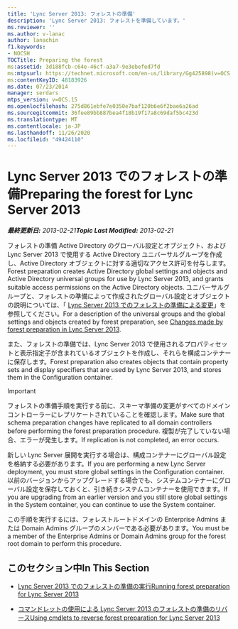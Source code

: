 ```yaml
---
title: 'Lync Server 2013: フォレストの準備'
description: 'Lync Server 2013: フォレストを準備しています。'
ms.reviewer: ''
ms.author: v-lanac
author: lanachin
f1.keywords:
- NOCSH
TOCTitle: Preparing the forest
ms:assetid: 3d188fcb-c64e-46cf-a3a7-9e3ebefed7fd
ms:mtpsurl: https://technet.microsoft.com/en-us/library/Gg425898(v=OCS.15)
ms:contentKeyID: 48183926
ms.date: 07/23/2014
manager: serdars
mtps_version: v=OCS.15
ms.openlocfilehash: 275d861ebfe7e0350e7baf120b6e6f2bae6a26ad
ms.sourcegitcommit: 36fee89bb887bea4f18b19f17a8c69daf5bc423d
ms.translationtype: MT
ms.contentlocale: ja-JP
ms.lasthandoff: 11/26/2020
ms.locfileid: "49424110"
---
```

# <a name="preparing-the-forest-for-lync-server-2013"></a><span data-ttu-id="f87b7-103">Lync Server 2013 でのフォレストの準備</span><span class="sxs-lookup"><span data-stu-id="f87b7-103">Preparing the forest for Lync Server 2013</span></span>

<div data-xmlns="http://www.w3.org/1999/xhtml">

<div class="topic" data-xmlns="http://www.w3.org/1999/xhtml" data-msxsl="urn:schemas-microsoft-com:xslt" data-cs="https://msdn.microsoft.com/">

<div data-asp="https://msdn2.microsoft.com/asp">



</div>

<div id="mainSection">

<div id="mainBody"><span data-ttu-id="f87b7-104">

<span> </span></span><span class="sxs-lookup"><span data-stu-id="f87b7-104">

<span> </span></span></span>

<span data-ttu-id="f87b7-105">_**最終更新日:** 2013-02-21_</span><span class="sxs-lookup"><span data-stu-id="f87b7-105">_**Topic Last Modified:** 2013-02-21_</span></span>

<span data-ttu-id="f87b7-106">フォレストの準備 Active Directory のグローバル設定とオブジェクト、および Lync Server 2013 で使用する Active Directory ユニバーサルグループを作成し、Active Directory オブジェクトに対する適切なアクセス許可を付与します。</span><span class="sxs-lookup"><span data-stu-id="f87b7-106">Forest preparation creates Active Directory global settings and objects and Active Directory universal groups for use by Lync Server 2013, and grants suitable access permissions on the Active Directory objects.</span></span> <span data-ttu-id="f87b7-107">ユニバーサルグループと、フォレストの準備によって作成されたグローバル設定とオブジェクトの説明については、「 [Lync Server 2013 でのフォレストの準備による変更](lync-server-2013-changes-made-by-forest-preparation.md)」を参照してください。</span><span class="sxs-lookup"><span data-stu-id="f87b7-107">For a description of the universal groups and the global settings and objects created by forest preparation, see [Changes made by forest preparation in Lync Server 2013](lync-server-2013-changes-made-by-forest-preparation.md).</span></span>

<span data-ttu-id="f87b7-108">また、フォレストの準備では、Lync Server 2013 で使用されるプロパティセットと表示指定子が含まれているオブジェクトを作成し、それらを構成コンテナーに保存します。</span><span class="sxs-lookup"><span data-stu-id="f87b7-108">Forest preparation also creates objects that contain property sets and display specifiers that are used by Lync Server 2013, and stores them in the Configuration container.</span></span>

<div>


> [!IMPORTANT]  
> <span data-ttu-id="f87b7-109">フォレストの準備手順を実行する前に、スキーマ準備の変更がすべてのドメインコントローラーにレプリケートされていることを確認します。</span><span class="sxs-lookup"><span data-stu-id="f87b7-109">Make sure that schema preparation changes have replicated to all domain controllers before performing the forest preparation procedure.</span></span> <span data-ttu-id="f87b7-110">複製が完了していない場合、エラーが発生します。</span><span class="sxs-lookup"><span data-stu-id="f87b7-110">If replication is not completed, an error occurs.</span></span>



</div>

<span data-ttu-id="f87b7-111">新しい Lync Server 展開を実行する場合は、構成コンテナーにグローバル設定を格納する必要があります。</span><span class="sxs-lookup"><span data-stu-id="f87b7-111">If you are performing a new Lync Server deployment, you must store global settings in the Configuration container.</span></span> <span data-ttu-id="f87b7-112">以前のバージョンからアップグレードする場合でも、システムコンテナーにグローバル設定を保存しておくと、引き続きシステムコンテナーを使用できます。</span><span class="sxs-lookup"><span data-stu-id="f87b7-112">If you are upgrading from an earlier version and you still store global settings in the System container, you can continue to use the System container.</span></span>

<span data-ttu-id="f87b7-113">この手順を実行するには、フォレストルートドメインの Enterprise Admins または Domain Admins グループのメンバーである必要があります。</span><span class="sxs-lookup"><span data-stu-id="f87b7-113">You must be a member of the Enterprise Admins or Domain Admins group for the forest root domain to perform this procedure.</span></span>

<div>

## <a name="in-this-section"></a><span data-ttu-id="f87b7-114">このセクション中</span><span class="sxs-lookup"><span data-stu-id="f87b7-114">In This Section</span></span>

  - [<span data-ttu-id="f87b7-115">Lync Server 2013 でのフォレストの準備の実行</span><span class="sxs-lookup"><span data-stu-id="f87b7-115">Running forest preparation for Lync Server 2013</span></span>](lync-server-2013-running-forest-preparation.md)

  - [<span data-ttu-id="f87b7-116">コマンドレットの使用による Lync Server 2013 のフォレストの準備のリバース</span><span class="sxs-lookup"><span data-stu-id="f87b7-116">Using cmdlets to reverse forest preparation for Lync Server 2013</span></span>](lync-server-2013-using-cmdlets-to-reverse-forest-preparation.md)

<span data-ttu-id="f87b7-117"></div>

</div>

<span> </span>

</div>

</div>

</span><span class="sxs-lookup"><span data-stu-id="f87b7-117"></div>

</div>

<span> </span>

</div>

</div>

</span></span></div>

